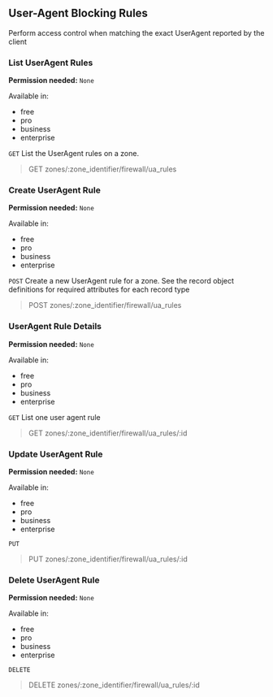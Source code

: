 ## User-Agent Blocking Rules

Perform access control when matching the exact UserAgent reported by the client

### List UserAgent Rules

**Permission needed:** `None`

Available in:

* free
* pro
* business
* enterprise

`GET` List the UserAgent rules on a zone.

> GET zones/:zone_identifier/firewall/ua_rules


### Create UserAgent Rule

**Permission needed:** `None`

Available in:

* free
* pro
* business
* enterprise

`POST` Create a new UserAgent rule for a zone. See the record object definitions for required attributes for each record type

> POST zones/:zone_identifier/firewall/ua_rules


### UserAgent Rule Details

**Permission needed:** `None`

Available in:

* free
* pro
* business
* enterprise

`GET` List one user agent rule

> GET zones/:zone_identifier/firewall/ua_rules/:id


### Update UserAgent Rule

**Permission needed:** `None`

Available in:

* free
* pro
* business
* enterprise

`PUT` 

> PUT zones/:zone_identifier/firewall/ua_rules/:id


### Delete UserAgent Rule

**Permission needed:** `None`

Available in:

* free
* pro
* business
* enterprise

`DELETE` 

> DELETE zones/:zone_identifier/firewall/ua_rules/:id


